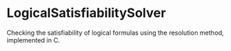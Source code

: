 # LogicalSatisfiabilitySolver
Checking the satisfiability of logical formulas using the resolution method, implemented in C.

